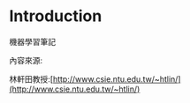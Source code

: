 # Introduction

機器學習筆記

內容來源:

林軒田教授:[http://www.csie.ntu.edu.tw/~htlin/](http://www.csie.ntu.edu.tw/~htlin/)

